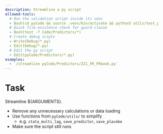 ```yaml
---
description: Streamline a py script
allowed-tools: 
  # Run the validation script inside its venv
  - Bash(cd pyCode && source .venv/bin/activate && python3 utils/test_predictors.py --predictors *)
  # Quick file‑existence check for guard clause
  - Bash(test -f Code/Predictors/*)
  # Create debug scipts
  - Write(Debug/*.py)
  - Edit(Debug/*.py)
  # Edit the py script
  - Edit(pyCode/Predictors/*.py)
examples: 
  - `/streamline pyCode/Predictors/ZZ1_FR_FRbook.py`
---
```


# Task  
Streamline ${ARGUMENTS}.
- Remove any unnecessary calculations or data loading
- Use functions from `pyCode/utils/` to simplify
    - e.g. `stata_multi_lag`, `save_predictor`, `save_placebo`
- Make sure the script still runs    